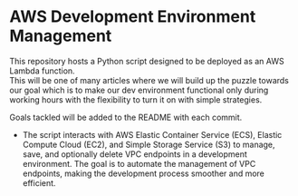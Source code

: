 # AWS Development Environment Management

This repository hosts a Python script designed to be deployed as an AWS Lambda function.<br>
This will be one of many articles where we will build up the puzzle towards our goal which is to make our dev environment functional only during working hours with the flexibility to turn it on with simple strategies.<br>

Goals tackled will be added to the README with each commit.<br>
- The script interacts with AWS Elastic Container Service (ECS), Elastic Compute Cloud (EC2), and Simple Storage Service (S3) to manage, save, and optionally delete VPC endpoints in a development environment. The goal is to automate the management of VPC endpoints, making the development process smoother and more efficient.<br>
